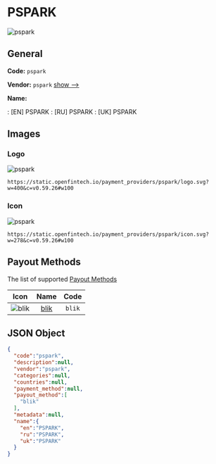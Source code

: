
# PSPARK 
![pspark](https://static.openfintech.io/payment_providers/pspark/logo.svg?w=400&c=v0.59.26#w100)  

## General 
 
**Code:** `pspark` 
 
**Vendor:** `pspark` [show -->](/vendors/pspark/) 
 
**Name:** 
 
:	[EN] PSPARK 
:	[RU] PSPARK 
:	[UK] PSPARK 
 

## Images 

### Logo 
 
![pspark](https://static.openfintech.io/payment_providers/pspark/logo.svg?w=400&c=v0.59.26#w100)  

```
https://static.openfintech.io/payment_providers/pspark/logo.svg?w=400&c=v0.59.26#w100
```  

### Icon 
 
![pspark](https://static.openfintech.io/payment_providers/pspark/icon.svg?w=278&c=v0.59.26#w100)  

```
https://static.openfintech.io/payment_providers/pspark/icon.svg?w=278&c=v0.59.26#w100
```  

## Payout Methods 
 
The list of supported [Payout Methods](/payout-methods/) 

|Icon|Name|Code| 
|:---:|:---:|:---:| 
|![blik](https://static.openfintech.io/payout_methods/blik/icon.png?w=278&c=v0.59.26#w40) |[blik](payout-methodsblik/)|`blik`| 
 

## JSON Object 

```json
{
  "code":"pspark",
  "description":null,
  "vendor":"pspark",
  "categories":null,
  "countries":null,
  "payment_method":null,
  "payout_method":[
    "blik"
  ],
  "metadata":null,
  "name":{
    "en":"PSPARK",
    "ru":"PSPARK",
    "uk":"PSPARK"
  }
}
```  
